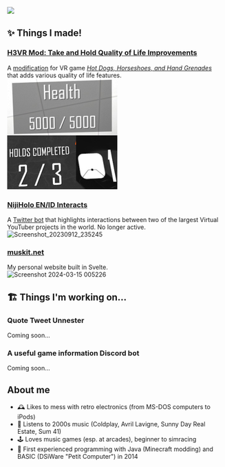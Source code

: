 <p float="left">
  <a href=https://muskit.net target="_blank" rel="noreferrer noopener">
    <img src=https://github.com/user-attachments/assets/f3642ef2-16a3-440d-a6ba-8ebeb45eb2ba width="140px" />
  </a>
</p>


## ✨ Things I made!

### [H3VR Mod: Take and Hold Quality of Life Improvements](https://github.com/muskit/H3VR-TNH-Quality-of-Life-Improvements)
A [modification](https://h3vr.thunderstore.io/package/muskit/TNH_Quality_of_Life_Improvements/) for VR game [_Hot Dogs, Horseshoes, and Hand Grenades_](http://h3vr.com/) that adds various quality of life features.  
![Modpage thumbnail](https://raw.githubusercontent.com/muskit/H3VR-TNH-Quality-of-Life-Improvements/main/Assets/thumbnail%20better.png)

### [NijiHolo EN/ID Interacts](https://github.com/muskit/NijiHolo_EN_ID_Bot)
A [Twitter bot](https://twitter.com/NijiHolo_EN_ID) that highlights interactions between two of the largest Virtual YouTuber projects in the world.
No longer active.  
![Screenshot_20230912_235245](https://github.com/muskit/muskit/assets/15199219/0359fb26-8a48-4698-9b78-66d7d852099e)

### [muskit.net](https://muskit.net)
My personal website built in Svelte.  
![Screenshot 2024-03-15 005226](https://github.com/muskit/muskit/assets/15199219/6c91519c-d411-4848-93c1-525fee386e81)


## 🏗️ Things I'm working on...

### Quote Tweet Unnester
Coming soon...

### A useful game information Discord bot
Coming soon...


## About me
- 🕰️ Likes to mess with retro electronics (from MS-DOS computers to iPods)
- 🎵 Listens to 2000s music (Coldplay, Avril Lavigne, Sunny Day Real Estate, Sum 41)
- 🕹️ Loves music games (esp. at arcades), beginner to simracing
- 👶 First experienced programming with Java (Minecraft modding) and BASIC (DSiWare "Petit Computer") in 2014
